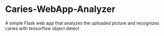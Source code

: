 # Caries-WebApp-Analyzer
A simple Flask web app that analyzes the uploaded picture and recognizes caries with tensorflow object detect
